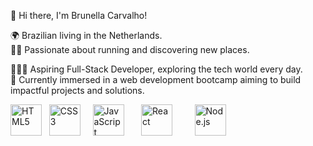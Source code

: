 👋 Hi there, I'm Brunella Carvalho!

🌍 Brazilian living in the Netherlands. <br>
🏃‍♀️ Passionate about running and discovering new places. <br>

👩🏻‍💻 Aspiring Full-Stack Developer, exploring the tech world every day. <br>
🎯 Currently immersed in a web development bootcamp aiming to build impactful projects and solutions. <br>


<img src="https://upload.wikimedia.org/wikipedia/commons/3/38/HTML5_Badge.svg" alt="HTML5" width="50"/> 
&nbsp;&nbsp;<img src="https://upload.wikimedia.org/wikipedia/commons/6/62/CSS3_logo.svg" alt="CSS3" width="50"/> 
&nbsp;&nbsp;&nbsp;&nbsp;<img src="https://upload.wikimedia.org/wikipedia/commons/9/99/Unofficial_JavaScript_logo_2.svg" alt="JavaScript" width="50"/> 
&nbsp;&nbsp;&nbsp;&nbsp;&nbsp;&nbsp;<img src="https://upload.wikimedia.org/wikipedia/commons/4/47/React.svg" alt="React" width="50"/>
&nbsp;&nbsp;&nbsp;&nbsp;&nbsp;&nbsp;&nbsp;&nbsp;<img src="https://upload.wikimedia.org/wikipedia/commons/7/7e/Node.js_logo_2015.svg" alt="Node.js" width="50"/>
